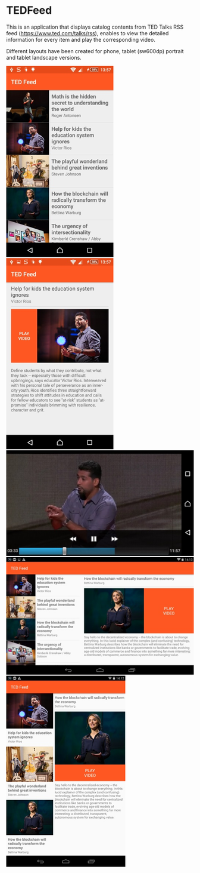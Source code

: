 # TEDFeed

This is an application that displays catalog contents from TED Talks RSS feed (https://www.ted.com/talks/rss), enables to view the detailed information for every item and play the corresponding video.

Different layouts have been created for phone, tablet (sw600dp) portrait and tablet landscape versions.

![alt tag](https://github.com/c2td/TEDFeed/blob/master/screenshot1.jpg)
![alt tag](https://github.com/c2td/TEDFeed/blob/master/screenshot2.jpg)
![alt tag](https://github.com/c2td/TEDFeed/blob/master/screenshot3.jpg)
![alt tag](https://github.com/c2td/TEDFeed/blob/master/screenshot5.jpg)         
![alt tag](https://github.com/c2td/TEDFeed/blob/master/screenshot4.jpg)
